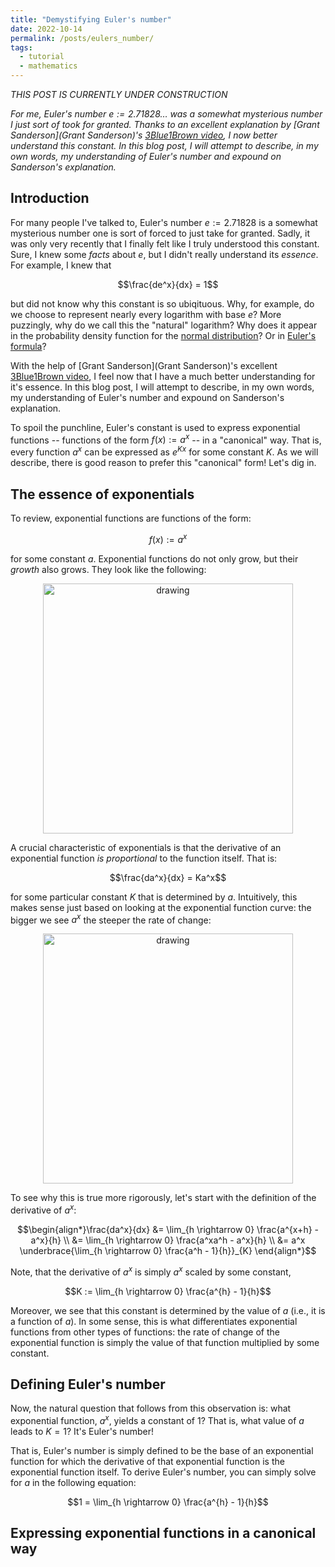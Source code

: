 ```yaml
---
title: "Demystifying Euler's number"
date: 2022-10-14
permalink: /posts/eulers_number/
tags:
  - tutorial
  - mathematics
---
```


_THIS POST IS CURRENTLY UNDER CONSTRUCTION_

_For me, Euler's number $e := 2.71828\dots$ was a somewhat mysterious number I just sort of took for granted. Thanks to an excellent explanation by [Grant Sanderson](Grant Sanderson)'s [3Blue1Brown video](https://www.youtube.com/watch?v=m2MIpDrF7Es), I now better understand this constant.  In this blog post, I will attempt to describe, in my own words, my understanding of Euler's number and expound on Sanderson's explanation._

Introduction
------------

For many people I've talked to, Euler's number $e := 2.71828$ is a somewhat mysterious number one is sort of forced to just take for granted. Sadly, it was only very recently that I finally felt like I truly understood this constant. Sure, I knew some _facts_ about $e$, but I didn't really understand its _essence_. For example, I knew that 

$$\frac{de^x}{dx} = 1$$

but did not know why this constant is so ubiqituous. Why, for example, do we choose to represent nearly every logarithm with base $e$? More puzzingly, why do we call this the "natural" logarithm? Why does it appear in the probability density function for the [normal distribution](https://en.wikipedia.org/wiki/Normal_distribution)? Or in [Euler's formula](https://en.wikipedia.org/wiki/Euler%27s_formula)? 

With the help of [Grant Sanderson](Grant Sanderson)'s excellent [3Blue1Brown video](https://www.youtube.com/watch?v=m2MIpDrF7Es), I feel now that I have a much better understanding for it's essence. In this blog post, I will attempt to describe, in my own words, my understanding of Euler's number and expound on Sanderson's explanation.

To spoil the punchline, Euler's constant is used to express exponential functions -- functions of the form $f(x) := a^x$ -- in a "canonical" way. That is, every function $a^x$ can be expressed as $e^{Kx}$ for some constant $K$. As we will describe, there is good reason to prefer this "canonical" form! Let's dig in.

The essence of exponentials
---------------------------

To review, exponential functions are functions of the form:

$$f(x) := a^x$$

for some constant $a$. Exponential functions do not only grow, but their _growth_ also grows. They look like the following:

<center><img src="https://raw.githubusercontent.com/mbernste/mbernste.github.io/master/images/exponential.png" alt="drawing" width="400"/></center>

A crucial characteristic of exponentials is that the derivative of an exponential function _is proportional_ to the function itself. That is:

$$\frac{da^x}{dx} = Ka^x$$

for some particular constant $K$ that is determined by $a$. Intuitively, this makes sense just based on looking at the exponential function curve: the bigger we see $a^x$ the steeper the rate of change:

 <center><img src="https://raw.githubusercontent.com/mbernste/mbernste.github.io/master/images/exponential_proportional_to_value.png" alt="drawing" width="400"/></center>

To see why this is true more rigorously, let's start with the definition of the derivative of $a^x$:

$$\begin{align*}\frac{da^x}{dx} &= \lim_{h \rightarrow 0} \frac{a^{x+h} - a^x}{h} \\ &= \lim_{h \rightarrow 0} \frac{a^xa^h - a^x}{h} \\ &= a^x \underbrace{\lim_{h \rightarrow 0} \frac{a^h - 1}{h}}_{K} \end{align*}$$

Note, that the derivative of $a^x$ is simply $a^x$ scaled by some constant,

$$K := \lim_{h \rightarrow 0} \frac{a^{h} - 1}{h}$$

Moreover, we see that this constant is determined by the value of $a$ (i.e., it is a function of $a$). In some sense, this is what differentiates exponential functions from other types of functions: the rate of change of the exponential function is simply the value of that function multiplied by some constant.


Defining Euler's number
-----------------------

Now, the natural question that follows from this observation is: what exponential function, $a^x$, yields a constant of 1? That is, what value of $a$ leads to $K = 1$? It's Euler's number! 

That is, Euler's number is simply defined to be the base of an exponential function for which the derivative of that exponential function is the exponential function itself. To derive Euler's number, you can simply solve for $a$ in the following equation:

$$1 = \lim_{h \rightarrow 0} \frac{a^{h} - 1}{h}$$


Expressing exponential functions in a canonical way
---------------------------------------------------







